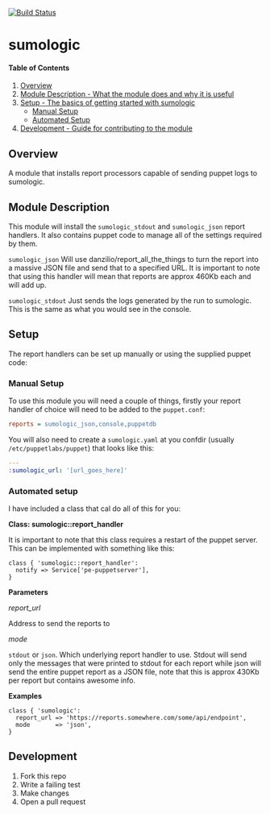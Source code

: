 [![Build Status](https://travis-ci.org/dylanratcliffe/sumologic.svg?branch=master)](https://travis-ci.org/dylanratcliffe/sumologic)

# sumologic

#### Table of Contents

1. [Overview](#overview)
2. [Module Description - What the module does and why it is useful](#module-description)
3. [Setup - The basics of getting started with sumologic](#setup)
    * [Manual Setup](#manual-setup)
    * [Automated Setup](#automated-setup)
6. [Development - Guide for contributing to the module](#development)

## Overview

A module that installs report processors capable of sending puppet logs to sumologic.

## Module Description

This module will install the `sumologic_stdout` and `sumologic_json` report handlers. It also contains puppet code to manage all of the settings required by them.

`sumologic_json` Will use danzilio/report_all_the_things to turn the report into a massive JSON file and send that to a specified URL. It is important to note that using this handler will mean that reports are approx 460Kb each and will add up.

`sumologic_stdout` Just sends the logs generated by the run to sumologic. This is the same as what you would see in the console.

## Setup

The report handlers can be set up manually or using the supplied puppet code:

### Manual Setup

To use this module you will need a couple of things, firstly your report handler of choice will need to be added to the `puppet.conf`:

```ini
reports = sumologic_json,console,puppetdb
```

You will also need to create a `sumologic.yaml` at you confdir (usually `/etc/puppetlabs/puppet`) that looks like this:
```yaml
---
:sumologic_url: '[url_goes_here]'
```

### Automated setup

I have included a class that cal do all of this for you:

**Class: sumologic::report_handler**
 
It is important to note that this class requires a restart of the puppet
server. This can be implemented with something like this:
 
```puppet
class { 'sumologic::report_handler':
  notify => Service['pe-puppetserver'],
}
```

**Parameters**

*report_url*

Address to send the reports to

*mode*

`stdout` or `json`. Which underlying report handler to use. Stdout will
send only the messages that were printed to stdout for each report while
json will send the entire puppet report as a JSON file, note that this is
approx 430Kb per report but contains awesome info.


**Examples**

```puppet
class { 'sumologic':
  report_url => 'https://reports.somewhere.com/some/api/endpoint',
  mode       => 'json',
}
```


## Development

1. Fork this repo
2. Write a failing test
3. Make changes
4. Open a pull request

